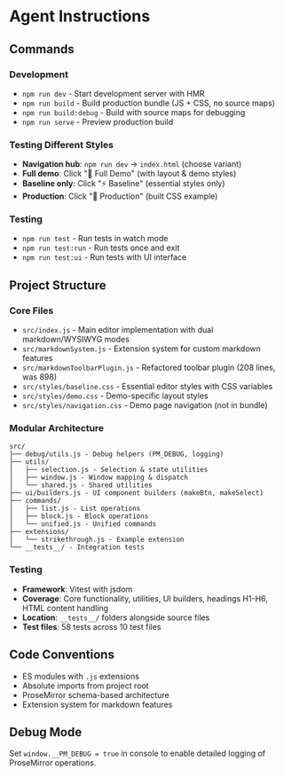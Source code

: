 # Agent Instructions

## Commands

### Development
- `npm run dev` - Start development server with HMR
- `npm run build` - Build production bundle (JS + CSS, no source maps)
- `npm run build:debug` - Build with source maps for debugging
- `npm run serve` - Preview production build

### Testing Different Styles
- **Navigation hub**: `npm run dev` → `index.html` (choose variant)
- **Full demo**: Click "📱 Full Demo" (with layout & demo styles)
- **Baseline only**: Click "⚡ Baseline" (essential styles only)
- **Production**: Click "🚀 Production" (built CSS example)

### Testing
- `npm run test` - Run tests in watch mode
- `npm run test:run` - Run tests once and exit
- `npm run test:ui` - Run tests with UI interface

## Project Structure

### Core Files
- `src/index.js` - Main editor implementation with dual markdown/WYSIWYG modes
- `src/markdownSystem.js` - Extension system for custom markdown features
- `src/markdownToolbarPlugin.js` - Refactored toolbar plugin (208 lines, was 898)
- `src/styles/baseline.css` - Essential editor styles with CSS variables
- `src/styles/demo.css` - Demo-specific layout styles  
- `src/styles/navigation.css` - Demo page navigation (not in bundle)


### Modular Architecture
```
src/
├── debug/utils.js - Debug helpers (PM_DEBUG, logging)
├── utils/
│   ├── selection.js - Selection & state utilities
│   ├── window.js - Window mapping & dispatch
│   └── shared.js - Shared utilities
├── ui/builders.js - UI component builders (makeBtn, makeSelect)
├── commands/
│   ├── list.js - List operations
│   ├── block.js - Block operations  
│   └── unified.js - Unified commands
├── extensions/
│   └── strikethrough.js - Example extension
└── __tests__/ - Integration tests
```

### Testing
- **Framework**: Vitest with jsdom
- **Coverage**: Core functionality, utilities, UI builders, headings H1-H6, HTML content handling
- **Location**: `__tests__/` folders alongside source files
- **Test files**: 58 tests across 10 test files

## Code Conventions
- ES modules with `.js` extensions
- Absolute imports from project root
- ProseMirror schema-based architecture
- Extension system for markdown features

## Debug Mode
Set `window.__PM_DEBUG = true` in console to enable detailed logging of ProseMirror operations.
